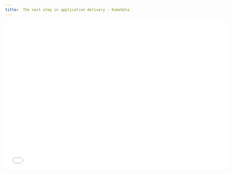 ```yaml
---
title:  The next step in application delivery - KubeVela
---
```


<iframe height="480" width="720" src="//player.bilibili.com/player.html?aid=467288425&bvid=BV17L411P7zv&cid=552361125&page=1&high_quality=1" scrolling="no" border="0" frameborder="no" framespacing="0" allowfullscreen="true"> </iframe>
